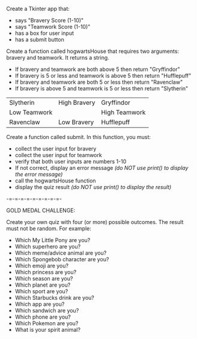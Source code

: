 Create a Tkinter app that:
- says "Bravery Score (1-10)"
- says "Teamwork Score (1-10)"
- has a box for user input
- has a submit button

Create a function called hogwartsHouse that requires two arguments: bravery and teamwork. It returns a string.
- If bravery and teamwork are both above 5 then return "Gryffindor"
- If bravery is 5 or less and teamwork is above 5 then return "Hufflepuff"
- If bravery and teamwork are both 5 or less then return "Ravenclaw"
- If bravery is above 5 and teamwork is 5 or less then return "Slytherin"

<table>
  <tr>
    <td>Slytherin</td>
    <td>High Bravery</td>
    <td>Gryffindor</td>
  </tr>
  <tr>
    <td>Low Teamwork</td>
    <td> </td>
    <td>High Teamwork</td>
  </tr>
  <tr>
    <td>Ravenclaw</td>
    <td>Low Bravery</td>
    <td>Hufflepuff</td>
  </tr>
</table>

Create a function called submit. In this function, you must:
- collect the user input for bravery
- collect the user input for teamwork
- verify that both user inputs are numbers 1-10
- If not correct, display an error message *(do NOT use print() to display the error message)*
- call the hogwartsHouse function
- display the quiz result *(do NOT use print() to display the result)*


-=-=-=-=-=-=-=-=-=-

GOLD MEDAL CHALLENGE:

Create your own quiz with four (or more) possible outcomes. The result must not be random. For example:
- Which My Little Pony are you?
- Which superhero are you?
- Which meme/advice animal are you?
- Which Spongebob character are you?
- Which emoji are you?
- Which princess are you?
- Which season are you?
- Which planet are you?
- Which sport are you?
- Which Starbucks drink are you?
- Which app are you?
- Which sandwich are you?
- Which phone are you?
- Which Pokemon are you?
- What is your spirit animal?
